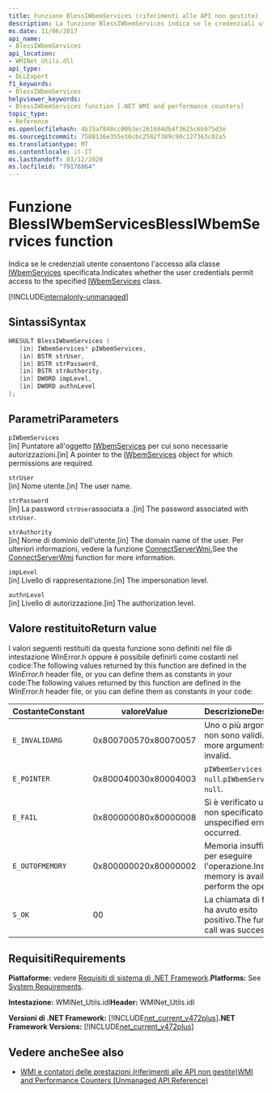 ```yaml
---
title: Funzione BlessIWbemServices (riferimenti alle API non gestite)
description: La funzione BlessIWbemServices indica se le credenziali utente consentono l'accesso a una classe IWbemServices.
ms.date: 11/06/2017
api_name:
- BlessIWbemServices
api_location:
- WMINet_Utils.dll
api_type:
- DLLExport
f1_keywords:
- BlessIWbemServices
helpviewer_keywords:
- BlessIWbemServices function [.NET WMI and performance counters]
topic_type:
- Reference
ms.openlocfilehash: 4b15af840cc00b3ec261604db4f3625c6b975d3e
ms.sourcegitcommit: 7588136e355e10cbc2582f389c90c127363c02a5
ms.translationtype: MT
ms.contentlocale: it-IT
ms.lasthandoff: 03/12/2020
ms.locfileid: "79176864"
---
```

# <a name="blessiwbemservices-function"></a><span data-ttu-id="2d65e-103">Funzione BlessIWbemServices</span><span class="sxs-lookup"><span data-stu-id="2d65e-103">BlessIWbemServices function</span></span>
<span data-ttu-id="2d65e-104">Indica se le credenziali utente consentono l'accesso alla classe [IWbemServices](/windows/desktop/api/wbemcli/nn-wbemcli-iwbemservices) specificata.</span><span class="sxs-lookup"><span data-stu-id="2d65e-104">Indicates whether the user credentials permit access to the specified [IWbemServices](/windows/desktop/api/wbemcli/nn-wbemcli-iwbemservices) class.</span></span>
  
[!INCLUDE[internalonly-unmanaged](../../../../includes/internalonly-unmanaged.md)]
  
## <a name="syntax"></a><span data-ttu-id="2d65e-105">Sintassi</span><span class="sxs-lookup"><span data-stu-id="2d65e-105">Syntax</span></span>  
  
```cpp
HRESULT BlessIWbemServices (
   [in] IWbemServices* pIWbemServices,
   [in] BSTR strUser,
   [in] BSTR strPassword,
   [in] BSTR strAuthority,
   [in] DWORD impLevel,
   [in] DWORD authnLevel
);
```  

## <a name="parameters"></a><span data-ttu-id="2d65e-106">Parametri</span><span class="sxs-lookup"><span data-stu-id="2d65e-106">Parameters</span></span>

`pIWbemServices`\
<span data-ttu-id="2d65e-107">[in] Puntatore all'oggetto [IWbemServices](/windows/desktop/api/wbemcli/nn-wbemcli-iwbemservices) per cui sono necessarie autorizzazioni.</span><span class="sxs-lookup"><span data-stu-id="2d65e-107">[in] A pointer to the [IWbemServices](/windows/desktop/api/wbemcli/nn-wbemcli-iwbemservices) object for which permissions are required.</span></span>

`strUser`\
<span data-ttu-id="2d65e-108">[in] Nome utente.</span><span class="sxs-lookup"><span data-stu-id="2d65e-108">[in] The user name.</span></span>

`strPassword`\
<span data-ttu-id="2d65e-109">[in] La password `strUser`associata a .</span><span class="sxs-lookup"><span data-stu-id="2d65e-109">[in] The password associated with `strUser`.</span></span>

`strAuthority`\
<span data-ttu-id="2d65e-110">[in] Nome di dominio dell'utente.</span><span class="sxs-lookup"><span data-stu-id="2d65e-110">[in] The domain name of the user.</span></span> <span data-ttu-id="2d65e-111">Per ulteriori informazioni, vedere la funzione [ConnectServerWmi.](connectserverwmi.md)</span><span class="sxs-lookup"><span data-stu-id="2d65e-111">See the [ConnectServerWmi](connectserverwmi.md) function for more information.</span></span>

`impLevel`\
<span data-ttu-id="2d65e-112">[in] Livello di rappresentazione.</span><span class="sxs-lookup"><span data-stu-id="2d65e-112">[in] The impersonation level.</span></span>

`authnLevel`\
<span data-ttu-id="2d65e-113">[in] Livello di autorizzazione.</span><span class="sxs-lookup"><span data-stu-id="2d65e-113">[in] The authorization level.</span></span>

## <a name="return-value"></a><span data-ttu-id="2d65e-114">Valore restituito</span><span class="sxs-lookup"><span data-stu-id="2d65e-114">Return value</span></span>

<span data-ttu-id="2d65e-115">I valori seguenti restituiti da questa funzione sono definiti nel file di intestazione WinError.h oppure è possibile definirli come costanti nel codice:The following values returned by this function are defined in the *WinError.h* header file, or you can define them as constants in your code:</span><span class="sxs-lookup"><span data-stu-id="2d65e-115">The following values returned by this function are defined in the *WinError.h* header file, or you can define them as constants in your code:</span></span>

|<span data-ttu-id="2d65e-116">Costante</span><span class="sxs-lookup"><span data-stu-id="2d65e-116">Constant</span></span>  |<span data-ttu-id="2d65e-117">valore</span><span class="sxs-lookup"><span data-stu-id="2d65e-117">Value</span></span>  |<span data-ttu-id="2d65e-118">Descrizione</span><span class="sxs-lookup"><span data-stu-id="2d65e-118">Description</span></span>  |
|---------|---------|---------|
| `E_INVALIDARG` | <span data-ttu-id="2d65e-119">0x80070057</span><span class="sxs-lookup"><span data-stu-id="2d65e-119">0x80070057</span></span> | <span data-ttu-id="2d65e-120">Uno o più argomenti non sono validi.</span><span class="sxs-lookup"><span data-stu-id="2d65e-120">One or more arguments are invalid.</span></span> |
| `E_POINTER` | <span data-ttu-id="2d65e-121">0x80004003</span><span class="sxs-lookup"><span data-stu-id="2d65e-121">0x80004003</span></span> | <span data-ttu-id="2d65e-122">`pIWbemServices` è `null`.</span><span class="sxs-lookup"><span data-stu-id="2d65e-122">`pIWbemServices` is `null`.</span></span> |
| `E_FAIL` | <span data-ttu-id="2d65e-123">0x80000008</span><span class="sxs-lookup"><span data-stu-id="2d65e-123">0x80000008</span></span> | <span data-ttu-id="2d65e-124">Si è verificato un errore non specificato.</span><span class="sxs-lookup"><span data-stu-id="2d65e-124">An unspecified error has occurred.</span></span> |
| `E_OUTOFMEMORY` | <span data-ttu-id="2d65e-125">0x80000002</span><span class="sxs-lookup"><span data-stu-id="2d65e-125">0x80000002</span></span> | <span data-ttu-id="2d65e-126">Memoria insufficiente per eseguire l'operazione.</span><span class="sxs-lookup"><span data-stu-id="2d65e-126">Insufficient memory is available to perform the operation.</span></span> |
| `S_OK` | <span data-ttu-id="2d65e-127">0</span><span class="sxs-lookup"><span data-stu-id="2d65e-127">0</span></span> | <span data-ttu-id="2d65e-128">La chiamata di funzione ha avuto esito positivo.</span><span class="sxs-lookup"><span data-stu-id="2d65e-128">The function call was successful.</span></span> |

## <a name="requirements"></a><span data-ttu-id="2d65e-129">Requisiti</span><span class="sxs-lookup"><span data-stu-id="2d65e-129">Requirements</span></span>  

 <span data-ttu-id="2d65e-130">**Piattaforme:** vedere [Requisiti di sistema di .NET Framework](../../get-started/system-requirements.md).</span><span class="sxs-lookup"><span data-stu-id="2d65e-130">**Platforms:** See [System Requirements](../../get-started/system-requirements.md).</span></span>  
  
 <span data-ttu-id="2d65e-131">**Intestazione:** WMINet_Utils.idl</span><span class="sxs-lookup"><span data-stu-id="2d65e-131">**Header:** WMINet_Utils.idl</span></span>  
  
 <span data-ttu-id="2d65e-132">**Versioni di .NET Framework:** [!INCLUDE[net_current_v472plus](../../../../includes/net-current-v472plus.md)]</span><span class="sxs-lookup"><span data-stu-id="2d65e-132">**.NET Framework Versions:** [!INCLUDE[net_current_v472plus](../../../../includes/net-current-v472plus.md)]</span></span>  
  
## <a name="see-also"></a><span data-ttu-id="2d65e-133">Vedere anche</span><span class="sxs-lookup"><span data-stu-id="2d65e-133">See also</span></span>

- [<span data-ttu-id="2d65e-134">WMI e contatori delle prestazioni (riferimenti alle API non gestite)</span><span class="sxs-lookup"><span data-stu-id="2d65e-134">WMI and Performance Counters (Unmanaged API Reference)</span></span>](index.md)

